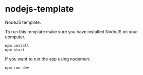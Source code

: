 # nodejs-template
NodeJS template.

To run this template make sure you have installed NodeJS on your computer.
``` 
npm install
npm start 
```
If you want to run the app using nodemon:

```
npm run dev
```
